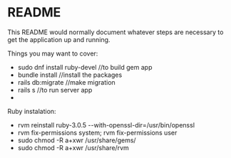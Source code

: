 # README

This README would normally document whatever steps are necessary to get the
application up and running.

Things you may want to cover:

* sudo dnf install ruby-devel      //to build gem app
* bundle install                   //install the packages
* rails db:migrate                 //make migration
* rails s                          //to run server app
* 



Ruby instalation:
 * rvm reinstall ruby-3.0.5 --with-openssl-dir=/usr/bin/openssl
 *  rvm fix-permissions system; rvm fix-permissions user
 *  sudo chmod -R a+xwr /usr/share/gems/
 *  sudo chmod -R a+xwr /usr/share/rvm